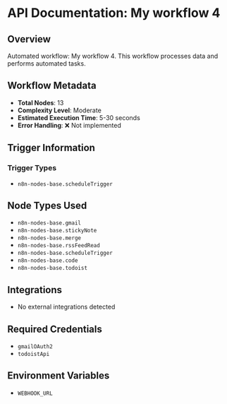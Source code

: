 # API Documentation: My workflow 4

## Overview
Automated workflow: My workflow 4. This workflow processes data and performs automated tasks.

## Workflow Metadata
- **Total Nodes**: 13
- **Complexity Level**: Moderate
- **Estimated Execution Time**: 5-30 seconds
- **Error Handling**: ❌ Not implemented

## Trigger Information
### Trigger Types
- `n8n-nodes-base.scheduleTrigger`

## Node Types Used
- `n8n-nodes-base.gmail`
- `n8n-nodes-base.stickyNote`
- `n8n-nodes-base.merge`
- `n8n-nodes-base.rssFeedRead`
- `n8n-nodes-base.scheduleTrigger`
- `n8n-nodes-base.code`
- `n8n-nodes-base.todoist`

## Integrations
- No external integrations detected

## Required Credentials
- `gmailOAuth2`
- `todoistApi`

## Environment Variables
- `WEBHOOK_URL`
